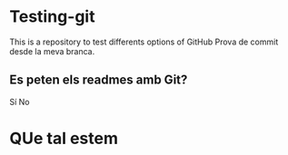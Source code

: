 # Testing-git
This is a repository to test differents options of GitHub
Prova de commit desde la meva branca.

## Es peten els readmes amb Git?
Sí
No

# QUe tal estem
